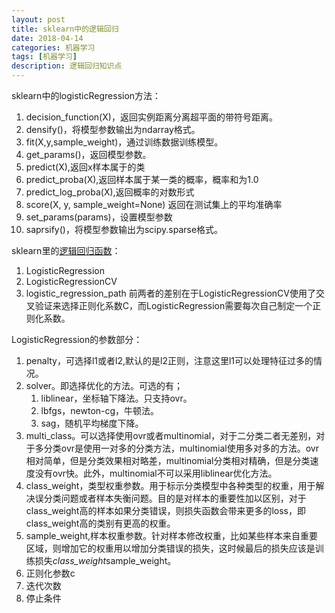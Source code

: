 ```yaml
---
layout: post
title: sklearn中的逻辑回归
date: 2018-04-14
categories: 机器学习
tags: [机器学习]
description: 逻辑回归知识点
---
```


sklearn中的logisticRegression方法：
  1. decision_function(X)，返回实例距离分离超平面的带符号距离。
  2. densify()，将模型参数输出为ndarray格式。
  3. fit(X,y,sample_weight)，通过训练数据训练模型。
  4. get_params()，返回模型参数。
  5. predict(X),返回x样本属于的类
  6. predict_proba(X),返回样本属于某一类的概率，概率和为1.0
  7. predict_log_proba(X),返回概率的对数形式
  8. score(X, y, sample_weight=None) 返回在测试集上的平均准确率
  9. set_params(params)，设置模型参数
  10. saprsify()，将模型参数输出为scipy.sparse格式。


sklearn里的[逻辑回归函数](http://www.cnblogs.com/pinard/p/6035872.html)：
  1. LogisticRegression
  2. LogisticRegressionCV
  3. logistic_regression_path
前两者的差别在于LogisticRegressionCV使用了交叉验证来选择正则化系数C，而LogisticRegression需要每次自己制定一个正则化系数。

LogisticRegression的参数部分：
  1. penalty，可选择l1或者l2,默认的是l2正则，注意这里l1可以处理特征过多的情况。
  2. solver。即选择优化的方法。可选的有；
      1. liblinear，坐标轴下降法。只支持ovr。
      2. lbfgs，newton-cg，牛顿法。
      3. sag，随机平均梯度下降。
  3. multi_class。可以选择使用ovr或者multinomial，对于二分类二者无差别，对于多分类ovr是使用一对多的分类方法，multinomial使用多对多的方法。ovr相对简单，但是分类效果相对略差，multinomial分类相对精确，但是分类速度没有ovr快。此外，multinomial不可以采用liblinear优化方法。
  4. class_weight，类型权重参数。用于标示分类模型中各种类型的权重，用于解决误分类问题或者样本失衡问题。目的是对样本的重要性加以区别，对于class_weight高的样本如果分类错误，则损失函数会带来更多的loss，即class_weight高的类别有更高的权重。
  5. sample_weight,样本权重参数。针对样本修改权重，比如某些样本来自重要区域，则增加它的权重用以增加分类错误的损失，这时候最后的损失应该是训练损失*class_weight*sample_weight。
  6. 正则化参数c
  7. 迭代次数
  8. 停止条件
